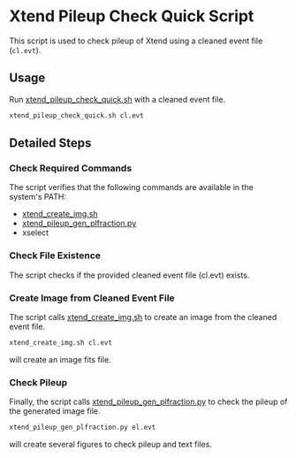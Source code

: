 # Xtend Pileup Check Quick Script

This script is used to check pileup of Xtend using a cleaned event file (`cl.evt`).

## Usage

Run [xtend_pileup_check_quick.sh](https://github.com/yamadasuzaku/rksysoft/blob/main/xtend/xtend_pileup_check_quick.sh) with a cleaned event file. 

```sh
xtend_pileup_check_quick.sh cl.evt
```

## Detailed Steps

### Check Required Commands

The script verifies that the following commands are available in the system's PATH:
- [xtend_create_img.sh](https://github.com/yamadasuzaku/rksysoft/blob/main/xtend/xtend_create_img.sh)
- [xtend_pileup_gen_plfraction.py](https://github.com/yamadasuzaku/rksysoft/blob/main/xtend/xtend_pileup_gen_plfraction.py)
- xselect

### Check File Existence

The script checks if the provided cleaned event file (cl.evt) exists.

### Create Image from Cleaned Event File

The script calls [xtend_create_img.sh](https://github.com/yamadasuzaku/rksysoft/blob/main/xtend/xtend_create_img.sh) to create an image from the cleaned event file.

```sh
xtend_create_img.sh cl.evt
```

will create an image fits file. 

### Check Pileup

Finally, the script calls [xtend_pileup_gen_plfraction.py](https://github.com/yamadasuzaku/rksysoft/blob/main/xtend/xtend_pileup_gen_plfraction.py) to check the pileup of the generated image file.

```sh
xtend_pileup_gen_plfraction.py el.evt
```

will create several figures to check pileup and text files. 

